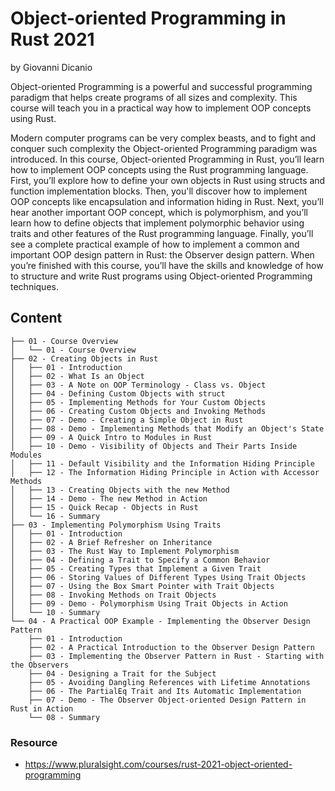 # Object-oriented Programming in Rust 2021

by Giovanni Dicanio

Object-oriented Programming is a powerful and successful programming paradigm that helps create programs of all sizes
and complexity. This course will teach you in a practical way how to implement OOP concepts using Rust.

Modern computer programs can be very complex beasts, and to fight and conquer such complexity the Object-oriented
Programming paradigm was introduced. In this course, Object-oriented Programming in Rust, you’ll learn how to implement
OOP concepts using the Rust programming language. First, you’ll explore how to define your own objects in Rust using
structs and function implementation blocks. Then, you'll discover how to implement OOP concepts like encapsulation and
information hiding in Rust. Next, you’ll hear another important OOP concept, which is polymorphism, and you’ll learn how
to define objects that implement polymorphic behavior using traits and other features of the Rust programming language.
Finally, you’ll see a complete practical example of how to implement a common and important OOP design pattern in Rust:
the Observer design pattern. When you’re finished with this course, you’ll have the skills and knowledge of how to
structure and write Rust programs using Object-oriented Programming techniques.

## Content

```text
├── 01 - Course Overview
│   └── 01 - Course Overview
├── 02 - Creating Objects in Rust
│   ├── 01 - Introduction
│   ├── 02 - What Is an Object
│   ├── 03 - A Note on OOP Terminology - Class vs. Object
│   ├── 04 - Defining Custom Objects with struct
│   ├── 05 - Implementing Methods for Your Custom Objects
│   ├── 06 - Creating Custom Objects and Invoking Methods
│   ├── 07 - Demo - Creating a Simple Object in Rust
│   ├── 08 - Demo - Implementing Methods that Modify an Object's State
│   ├── 09 - A Quick Intro to Modules in Rust
│   ├── 10 - Demo - Visibility of Objects and Their Parts Inside Modules
│   ├── 11 - Default Visibility and the Information Hiding Principle
│   ├── 12 - The Information Hiding Principle in Action with Accessor Methods
│   ├── 13 - Creating Objects with the new Method
│   ├── 14 - Demo - The new Method in Action
│   ├── 15 - Quick Recap - Objects in Rust
│   └── 16 - Summary
├── 03 - Implementing Polymorphism Using Traits
│   ├── 01 - Introduction
│   ├── 02 - A Brief Refresher on Inheritance
│   ├── 03 - The Rust Way to Implement Polymorphism
│   ├── 04 - Defining a Trait to Specify a Common Behavior
│   ├── 05 - Creating Types that Implement a Given Trait
│   ├── 06 - Storing Values of Different Types Using Trait Objects
│   ├── 07 - Using the Box Smart Pointer with Trait Objects
│   ├── 08 - Invoking Methods on Trait Objects
│   ├── 09 - Demo - Polymorphism Using Trait Objects in Action
│   └── 10 - Summary
└── 04 - A Practical OOP Example - Implementing the Observer Design Pattern
    ├── 01 - Introduction
    ├── 02 - A Practical Introduction to the Observer Design Pattern
    ├── 03 - Implementing the Observer Pattern in Rust - Starting with the Observers
    ├── 04 - Designing a Trait for the Subject
    ├── 05 - Avoiding Dangling References with Lifetime Annotations
    ├── 06 - The PartialEq Trait and Its Automatic Implementation
    ├── 07 - Demo - The Observer Object-oriented Design Pattern in Rust in Action
    └── 08 - Summary
```

### Resource

* <https://www.pluralsight.com/courses/rust-2021-object-oriented-programming>